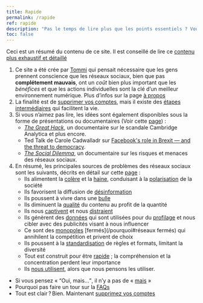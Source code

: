 ```yaml
---
title: Rapide
permalink: /rapide
ref: rapide
description: "Pas le temps de lire plus que les points essentiels ? Vous êtes au bon endroit."
toc: false
---
```

<div class="blue box">
	Ceci est un résumé du contenu de ce site. Il est conseillé de lire ce <a href="/chemin" title="Chemin">contenu plus exhaustif et détaillé</a>
</div>

1. Ce site a été crée par [Tommi](https://tommi.space "Tommi's personal website") qui pensait nécessaire que les gens prennent conscience que les réseaux sociaux, bien que pas **complétement mauvais**, ont un *coût* bien plus important que les *bénéfices* et que les actions individuelles sont la clé d’un meilleur environnement numérique. Plus d’infos sur la page [à propos](/àPropos "À propos de quitsocialmedia.club")
2. La finalité est de [supprimer vos comptes](/supprimer), mais il existe des [étapes intermédiaires](/chemin) qui facilitent la vie.
3. Si vous n’aimez pas lire, les idées sont également disponibles sous la forme de présentations ou documentaires (Voir cette [page](/regarder "Regarder")) :
	* [<cite>The Great Hack</cite>](https://en.wikipedia.org/wiki/The_Great_Hack "“The Great Hack” on Wikipedia"), un documentaire sur le scandale Cambridge Analytica et plus encore.
	* Ted Talk de Carole Cadwalladr sur [Facebook's role in Brexit — and the threat to democracy](https://www.ted.com/talks/carole_cadwalladr_facebook_s_role_in_brexit_and_the_threat_to_democracy "Facebook's role in Brexit — and the threat to democracy, TED Talk").
	* [<cite>The Social Dilemma</cite>](https://www.thesocialdilemma.com "The Social Dilemma website"), un documentaire sur les risques et menaces des réseaux sociaux.
4. En résumé, les principales sources de problèmes des réseaux sociaux sont les suivants, décrits en détail sur cette [page](/pourquoi "Pourquoi") :
	* Ils alimentent la [colère](/pourquoi#colère "Colère * Pourquoi") et la [haine](/pourquoi#haine), conduisant à la [polarisation](/pourquoi#polarisation) de la société
	* Ils favorisent la diffusion de [désinformation](/pourquoi#désinformation)
	* Ils poussent à vivre dans une [bulle](/pourquoi#bulle)
	* Ils diminuent la [qualité](/pourquoi#qualité) du contenu au profit de la quantité
	* Ils nous [captivent](/pourquoi#addiction) et nous [distraient](/pourquoi#distraction)
	* Ils génèrent des [données](/pourquoi#données) qui sont utilisées pour du [profilage](/pourquoi#profilage) et nous cibler avec des publicités visant à nous influencer
	* Ce sont des [monopoles](/pourquoi#monopolisation) [fermés](/pourquoi#réseaux fermés) qui annihilent la compétition et privent de choix
	* Ils poussent à la [standardisation](/pourquoi#standardisation) de règles et formats, limitant la diversité
	* Tout est construit pour être [rapide](/pourquoi#urgence) ; la compréhension et la concentration perdent leur importance
	* Ils [nous utilisent](/pourquoi#manipulation), alors que nous pensons les utiliser.
* Si vous pensez « <q>Oui, mais…</q>, il n’y a pas de « [mais](/mais "Mais…") »
* Pourquoi pas faire un tour sur la [FAQs](/faq "Objections et réponses")
* Tout est clair ? Bien. Maintenant [supprimez vos comptes](/supprimer "Supprimer")
